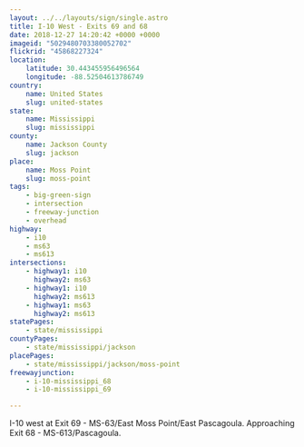 ```yaml
---
layout: ../../layouts/sign/single.astro
title: I-10 West - Exits 69 and 68
date: 2018-12-27 14:20:42 +0000 +0000
imageid: "5029480703380052702"
flickrid: "45868227324"
location:
    latitude: 30.443455956496564
    longitude: -88.52504613786749
country:
    name: United States
    slug: united-states
state:
    name: Mississippi
    slug: mississippi
county:
    name: Jackson County
    slug: jackson
place:
    name: Moss Point
    slug: moss-point
tags:
    - big-green-sign
    - intersection
    - freeway-junction
    - overhead
highway:
    - i10
    - ms63
    - ms613
intersections:
    - highway1: i10
      highway2: ms63
    - highway1: i10
      highway2: ms613
    - highway1: ms63
      highway2: ms613
statePages:
    - state/mississippi
countyPages:
    - state/mississippi/jackson
placePages:
    - state/mississippi/jackson/moss-point
freewayjunction:
    - i-10-mississippi_68
    - i-10-mississippi_69

---
```

I-10 west at Exit 69 - MS-63/East Moss Point/East Pascagoula.  Approaching Exit 68 - MS-613/Pascagoula.